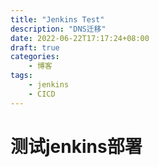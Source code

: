 ```yaml
---
title: "Jenkins Test"
description: "DNS迁移"
date: 2022-06-22T17:17:24+08:00
draft: true
categories:
    - 博客
tags:
    - jenkins
    - CICD
---
```

# 测试jenkins部署
